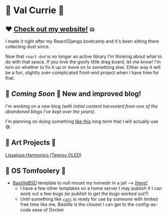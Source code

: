 # 💛 Val Currie 💫

## ❤️ [Check out my website!](https://about.valcurrie.com) 💥

I made it right after my React/Django bootcamp and it's been sitting there collecting dust since.

Now that `react-dnd` is no longer an active library I'm thinking about what to do with that space. 
If you love the goofy little drag board, let me know! 
I'm torn on whether to fix it up or move on to something else.
Either way it will be a fun, slightly over-complicated front-end project when I have time for that.

## 🚧 *Coming Soon* 🚧 New and improved blog!

I'm working on a new blog *(with initial content harvested from one of the abandoned blogs I've kept over the years).*

I'm planning on doing something [like this](https://github.com/enbeec/walt) long term that I will actually use 😅.

## 💙 Art Projects 🌊

[Lissajous Harmonics (Teensy OLED)](https://github.com/enbeec/lissajous-demo)

## 💜 OS Tomfoolery 🌌

- [BastilleBSD](https://bastillebsd.org/) template to null mount my homedir in a jail --> [[here]](https://github.com/enbeec/bastille-templates)
  - I have a few other templates on a home server I may publish if I can work out a few bugs *(or publish to get the bugs worked out?)*
  - Until something like [`runj`](https://github.com/samuelkarp/runj) is ready for use by someone with limited free time like me, Bastille is the closest I can get to the config-as-code ease of Docker

<!--
## 💚 🏔️
-->



